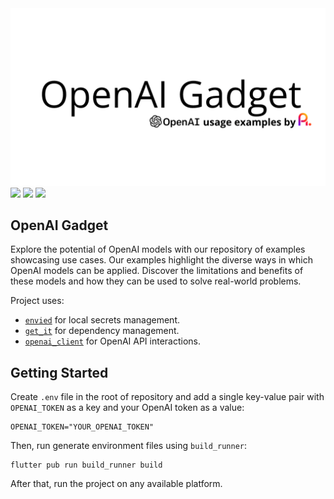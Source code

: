<img src="images/banner.png" />
<img src="https://img.shields.io/static/v1?label=built%20with&message=flutter&color=blue&logo=flutter" /> 
<img src="https://img.shields.io/static/v1?label=built%20with&message=dart&color=blue&logo=dart" />
<img src="https://img.shields.io/static/v1?label=built%20using&message=openai&color=white&logo=openai" />

## OpenAI Gadget
Explore the potential of OpenAI models with our repository of examples showcasing use cases. Our examples highlight the diverse ways in which OpenAI models can be applied. Discover the limitations and benefits of these models and how they can be used to solve real-world problems.    

Project uses:
- <a href="https://pub.dev/packages/envied">`envied`</a> for local secrets management.
- <a href="https://pub.dev/packages/get_it">`get_it`</a> for dependency management.
- <a href="https://pub.dev/packages/openai_client">`openai_client`</a> for OpenAI API interactions.

## Getting Started

Create `.env` file in the root of repository and add a single key-value pair with `OPENAI_TOKEN` as a key and your OpenAI token as a value:
```env
OPENAI_TOKEN="YOUR_OPENAI_TOKEN"
```

Then, run generate environment files using `build_runner`:
```console
flutter pub run build_runner build
```

After that, run the project on any available platform.